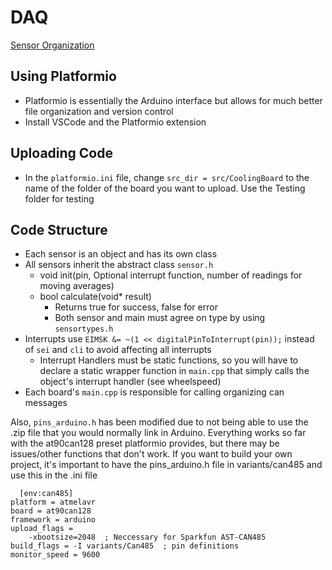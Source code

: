 # DAQ

[Sensor Organization](https://umd0.sharepoint.com/:x:/s/TeamsTerpsRacingEV/Ef79KA5FaFhJh21jqTwfWeUBTny6eTJU5965LJCH_cuU6w?e=4OiMr1)

## Using Platformio
- Platformio is essentially the Arduino interface but allows for much better file organization and version control
- Install VSCode and the Platformio extension


## Uploading Code
- In the ```platformio.ini``` file, change ```src_dir = src/CoolingBoard``` to the name of the folder of the board you want to upload. Use the Testing folder for testing

## Code Structure
- Each sensor is an object and has its own class
- All sensors inherit the abstract class ```sensor.h```
  - void init(pin, Optional interrupt function, number of readings for moving averages)
  - bool calculate(void* result)
    - Returns true for success, false for error
    - Both sensor and main must agree on type by using ```sensortypes.h```
- Interrupts use ```EIMSK &= ~(1 << digitalPinToInterrupt(pin));``` instead of ```sei``` and ```cli``` to avoid affecting all interrupts
  - Interrupt Handlers must be static functions, so you will have to declare a static wrapper function in ```main.cpp``` that simply calls the object's interrupt handler (see wheelspeed)
- Each board's ```main.cpp``` is responsible for calling organizing can messages

Also, ```pins_arduino.h``` has been modified due to not being able to use the .zip file that you would normally link in Arduino. Everything works so far with the at90can128 preset platformio provides, but there may be issues/other functions that don't work.
If you want to build your own project, it's important to have the pins_arduino.h file in variants/can485 and use this in the .ini file
```
  [env:can485]
platform = atmelavr
board = at90can128
framework = arduino
upload_flags =
    -xbootsize=2048  ; Neccessary for Sparkfun AST-CAN485
build_flags = -I variants/Can485  ; pin definitions
monitor_speed = 9600
```
